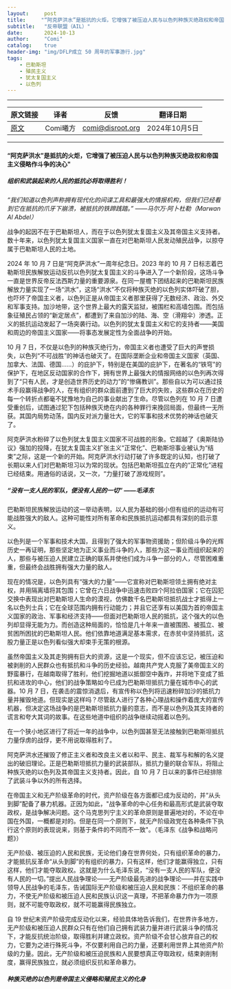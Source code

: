 ```yaml
---
layout:     post
title:     "“阿克萨洪水”是抵抗的火炬，它增强了被压迫人民与以色列种族灭绝政权和帝国主义侵略作斗争的决心"
subtitle:   "反帝联盟（AIL）"
date:       2024-10-13
author:     "Comi"
catalog:    true
header-img: "img/DFLP成立 50 周年的军事游行.jpg"
tags:
    - 巴勒斯坦
    - 殖民主义
    - 犹太复国主义
    - 以色列
---
```


---

| 原文链接                                                     | 译者     | 反馈             | 翻译日期      |
| ------------------------------------------------------------ | -------- | ---------------- | ------------- |
| [原文](https://ail-red.com/the-al-aqsa-flood-is-a-torch-of-resistance-which-strengthens-the-determination-of-the-oppressed-peoples-to-struggle-against-the-genocidal-israeli-state-and-imperialist-aggression/) | Comi曦方 | comi@disroot.org | 2024年10月5日 |

---

#### “阿克萨洪水”是抵抗的火炬，它增强了被压迫人民与以色列种族灭绝政权和帝国主义侵略作斗争的决心"

##### 组织和武装起来的人民的抵抗必将取得胜利！

*“我们知道以色列声称拥有现代化的间谍工具和最强大的情报机构，但我们已经看到它在抵抗的爪牙下崩溃，被抵抗的铁蹄践踏。”          ——马尔万·阿卜杜勒（Marwan Al Abdel）*  

战争的起因不在于巴勒斯坦人，而在于以色列犹太复国主义及其帝国主义支持者。数十年来，以色列犹太复国主义国家一直在对巴勒斯坦人民发动殖民战争，以掠夺属于巴勒斯坦人民的土地。

2024 年 10 月 7 日是“阿克萨洪水”一周年纪念日。2023 年的 10 月 7 日标志着巴勒斯坦民族解放运动反抗以色列犹太复国主义的斗争进入了一个新阶段，这场斗争一直是世界反帝反法西斯力量的重要源泉。在同一屋檐下团结起来的巴勒斯坦民族解放力量实现了一场“洪水”，这场“洪水”不仅将种族灭绝的以色列实体吓破了胆，也吓坏了帝国主义者，以色列正是从帝国主义者那里获得了无数经济、政治、外交和军事支持。加沙地带，这个世界上最大的露天监狱，被围栏和高墙包围。而包括象征殖民占领的“新定居点”，都遭到了来自加沙的陆、海、空（滑翔伞）渗透。正义的抵抗运动发起了一场突袭行动。以色列的犹太复国主义和它的支持者——美国和周边的帝国主义国家——将事态发展定性为全面战争的开始。

10 月 7 日，不仅是以色列的种族灭绝行为，帝国主义者也遭受了巨大的声誉损失，以色列“不可战胜”的神话也破灭了。在国际垄断企业和帝国主义国家（英国、加拿大、法国、德国……）的庇护下，特别是在美国的庇护下，在著名的“铁穹”的保护下，在地区反动国家的合作下，拥有世界上最强大的情报网络的以色列再次得到了“只有人民，才是创造世界历史的动力”的“惨痛教训”。那些自以为可以通过技术手段赢得战争的人，在有组织的群众面前遭到了巨大的失败，这些群众在历史的每一个转折点都毫不犹豫地为自己的事业献出了生命。尽管以色列在 10 月 7 日遭受重创后，试图通过犯下包括种族灭绝在内的各种罪行来挽回局面，但最终一无所获。其国内局势动荡，国内反对派力量壮大，它的军事和技术优势的神话也破灭了。

阿克萨洪水粉碎了以色列犹太复国主义国家不可战胜的形象。它超越了《奥斯陆协议》强加的投降，在犹太复国主义扩张主义“正常化”、巴勒斯坦事业被认为“结束”之际，这是一个新的开始。阿克萨洪水行动打破了许多既定的认知，也打破了长期以来人们对巴勒斯坦习以为常的现状。包括巴勒斯坦孤立在内的“正常化”进程已经结束。用通俗的话说，又一次，“力量打破了游戏规则”。

##### “没有一支人民的军队，便没有人民的一切”   ——毛泽东

巴勒斯坦民族解放运动的这一举动表明，以人民为基础的弱小但有组织的运动有可能战胜强大的敌人。这种可能性对所有革命和民族抵抗运动都具有深刻的启示意义。

以色列是一个军事和技术大国，且得到了强大的军事物资援助；但阶级斗争的光辉历史一再证明，那些坚定地为正义事业而斗争的人，那些为这一事业而组织起来的人，那些与被压迫人民建立正确的联系并使他们成为斗争一部分的人，尽管困难重重，但最终会战胜拥有强大力量的敌人。

现在的情况是，以色列具有“强大的力量”——它宣称对巴勒斯坦领土拥有绝对主权，并用隔离墙将其包围；它曾在六日战争中迅速击败四个阿拉伯国家；它在囚犯交换中表现出对巴勒斯坦人生命的漠视，仿佛数千名巴勒斯坦抵抗战士才抵得上一名以色列士兵；它在全球范围内拥有行动能力；并且它还享有以美国为首的帝国主义国家的政治、军事和经济支持——但面对巴勒斯坦人民的抵抗，这个强大的以色列却显得无能为力。而创造这种局面的，恰恰是几十年来一直被围困、被孤立、被贫困所困扰的巴勒斯坦人民。他们依靠地道满足基本需求，在赤贫中坚持抵抗，这股力量正是以色列看似强大却束手无策的根源。

虽然帝国主义及其走狗拥有巨大的资源，这是一个现实，但不应该忘记，被压迫和被剥削的人民群众也有抵抗和斗争的历史经验。越南共产党人克服了美帝国主义的野蛮暴行，在越南取得了胜利，他们挖掘地道以抵御空中轰炸，并将地下变成了抵抗和进攻的中心，他们的战争策略如今已成为巴勒斯坦抵抗力量在城市中心的武器。10 月 7 日，在袭击的震惊消退后，有宣传称以色列将迅速粉碎加沙的抵抗力量并摧毁地道。但现实是这样吗？尽管敌人进行了各种心理战和操作着庞大的宣传机器，但决定这场战争的是巴勒斯坦抵抗力量的意志，而不是以色列及其支持者的谎言和夸大其词的故事。在这些地道中组织的战争继续动摇着以色列。

在一个狭小地区进行了将近一年的战争中，以色列国甚至无法接触到巴勒斯坦抵抗力量俘虏的战俘，更不用说取得胜利了。

阿克萨洪水还摧毁了修正主义者和改良主义者以和平、民主、裁军与和解的名义提出的破旧理论。正是巴勒斯坦抵抗力量的武装部队，抵抗力量的联合军队，将阻止种族灭绝的以色列及其帝国主义支持者。因此，自 10 月 7 日以来的事件已经排除了武装斗争以外的所有选择。

在帝国主义和无产阶级革命的时代，资产阶级在各方面都已成为反动的，并“从头到脚”配备了暴力机器。正因为如此，"战争革命的中心任务和最高形式是武装夺取政权，是战争解决问题。这个马克思列宁主义的革命原则是普遍地对的，不论在中国在外国，一概都是对的。但是在同一个原则下，就无产阶级政党在各种条件下执行这个原则的表现说来，则基于条件的不同而不一致"。（毛泽东《战争和战略问题》）

无产阶级、被压迫的人民和民族，无论他们身在世界何处，只有组织革命的暴力，才能抵抗反革命“从头到脚”的有组织的暴力，只有这样，他们才能赢得独立，只有这样，他们才能夺取政权。这就是为什么毛泽东说，“没有一支人民的军队，便没有人民的一切。”提出人民战争理论——无产阶级最先进的战争理论——并在实践中领导人民战争的毛泽东，告诫国际无产阶级和被压迫人民和民族：不组织革命的暴力，不使无产阶级和被压迫人民和民族认识这一真理，不把革命暴力作为一项原则，就不可能夺取政权，就不可能赢得民族独立。

自 19 世纪末资产阶级完成反动化以来，经验具体地告诉我们，在世界许多地方，无产阶级和被压迫人民群众只有在他们自己拥有武装力量并进行武装斗争的情况下，才能反抗统治阶级，取得胜利并建立政权。资产阶级不会甘心放弃自己的权力，它要为之进行殊死斗争，不仅要利用自己的力量，还要利用世界上其他资产阶级的力量。因此，无产阶级和被压迫民族和人民要想真正夺取政权，结束剥削制度，赢得民族独立，就必须组织反抗和革命暴力。

##### 种族灭绝的以色列是帝国主义侵略和殖民主义的化身
